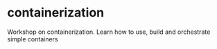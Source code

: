 # containerization
Workshop on containerization. Learn how to use, build and orchestrate simple containers
